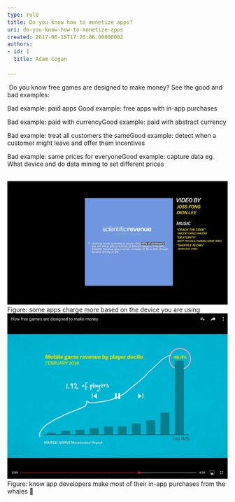 ```yaml
---
type: rule
title: Do you know how to monetize apps?
uri: do-you-know-how-to-monetize-apps
created: 2017-06-15T17:20:06.0000000Z
authors:
- id: 1
  title: Adam Cogan

---
```


 ​
Do you know free games are designed to make money? See the good and bad examples:
 

 Bad example: paid apps
Good example: free apps with in-app purchases

Bad example: paid with currencyGood example: paid with abstract currency 

Bad example: treat all customers the sameGood example: detect when a customer might leave and offer them incentives

Bad example: same prices for everyoneGood example: capture data eg. What device and do data mining to set different prices ​



 
​ ![how-to-monetize.png](how-to-monetize.png)Figure: some apps charge more based on the device you are using
​ <br>   ![how-to-monetize-2.png](how-to-monetize-2.png)Figure: know app developers make most of their in-app purchases from the whales 🐳

